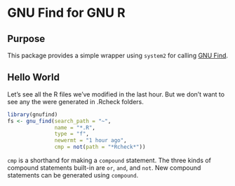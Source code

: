 GNU Find for GNU R
================

## Purpose

This package provides a simple wrapper using `system2` for calling [GNU
Find](https://www.gnu.org/software/findutils/).

## Hello World

Let’s see all the R files we’ve modified in the last hour. But we don’t
want to see any the were generated in .Rcheck folders.

``` r
library(gnufind)
fs <- gnu_find(search_path = "~", 
               name = "*.R", 
               type = "f", 
               newermt = "1 hour ago",
               cmp = not(path = "*Rcheck*"))
```

`cmp` is a shorthand for making a `compound` statement. The three kinds
of compound statements built-in are `or`, `and`, and `not`. New compound
statements can be generated using `compound`.
